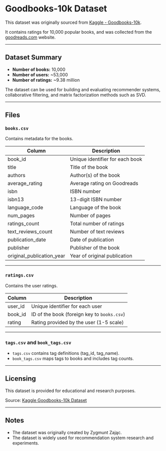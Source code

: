 # Goodbooks-10k Dataset

This dataset was originally sourced from [Kaggle - Goodbooks-10k](https://www.kaggle.com/datasets/zygmunt/goodbooks-10k).

It contains ratings for 10,000 popular books, and was collected from the [goodreads.com](https://www.goodreads.com/) website.

---

## Dataset Summary

- **Number of books:** 10,000
- **Number of users:** ~53,000
- **Number of ratings:** ~9.38 million

The dataset can be used for building and evaluating recommender systems, collaborative filtering, and matrix factorization methods such as SVD.

---

## Files

### `books.csv`

Contains metadata for the books.

| Column | Description |
|--------|-------------|
| book_id | Unique identifier for each book |
| title | Title of the book |
| authors | Author(s) of the book |
| average_rating | Average rating on Goodreads |
| isbn | ISBN number |
| isbn13 | 13-digit ISBN number |
| language_code | Language of the book |
| num_pages | Number of pages |
| ratings_count | Total number of ratings |
| text_reviews_count | Number of text reviews |
| publication_date | Date of publication |
| publisher | Publisher of the book |
| original_publication_year | Year of original publication |

---

### `ratings.csv`

Contains the user ratings.

| Column | Description |
|--------|-------------|
| user_id | Unique identifier for each user |
| book_id | ID of the book (foreign key to `books.csv`) |
| rating | Rating provided by the user (1-5 scale) |

---

### `tags.csv` and `book_tags.csv`

- `tags.csv` contains tag definitions (tag_id, tag_name).
- `book_tags.csv` maps tags to books and includes tag counts.

---

## Licensing

This dataset is provided for educational and research purposes.

Source: [Kaggle Goodbooks-10k Dataset](https://www.kaggle.com/datasets/zygmunt/goodbooks-10k)

---

## Notes

- The dataset was originally created by Zygmunt Zając.
- The dataset is widely used for recommendation system research and experiments.
